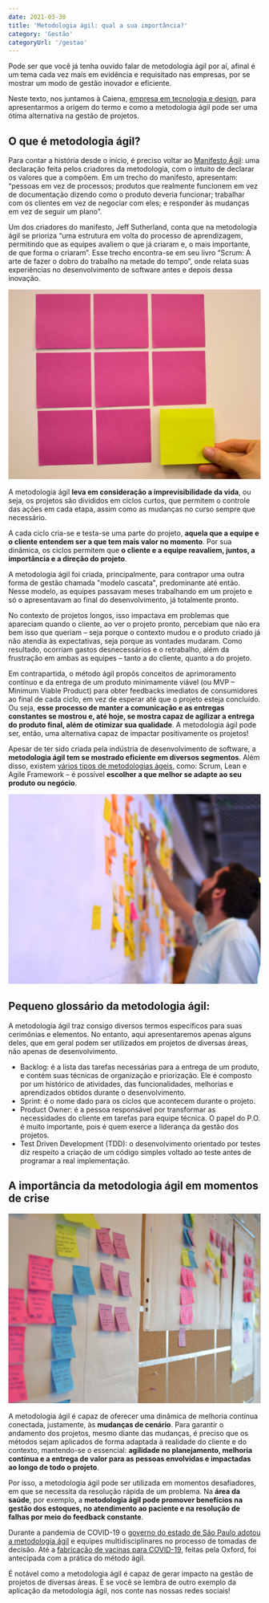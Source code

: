 ```yaml
---
date: 2021-03-30
title: 'Metodologia ágil: qual a sua importância?' 
category: 'Gestão' 
categoryUrl: '/gestao' 
---
```


Pode ser que você já tenha ouvido falar de metodologia ágil por aí, afinal é um tema cada vez mais em evidência e requisitado nas empresas, por se mostrar um modo de gestão inovador e eficiente.

Neste texto, nos juntamos à Caiena, [empresa em tecnologia e design](http://caiena.net/), para apresentarmos a origem do termo e como a metodologia ágil pode ser uma ótima alternativa na gestão de projetos.

## O que é metodologia ágil?

Para contar a história desde o início, é preciso voltar ao [Manifesto Ágil](https://blog.caiena.net/o-que-e-o-manifesto-agil/): uma declaração feita pelos criadores da metodologia, com o intuito de declarar os valores que a compõem. Em um trecho do manifesto, apresentam: “pessoas em vez de processos; produtos que realmente funcionem em vez de documentação dizendo como o produto deveria funcionar; trabalhar com os clientes em vez de negociar com eles; e responder às mudanças em vez de seguir um plano”.

Um dos criadores do manifesto, Jeff Sutherland, conta que na metodologia ágil se prioriza “uma estrutura em volta do processo de aprendizagem, permitindo que as equipes avaliem o que já criaram e, o mais importante, de que forma o criaram”. Esse trecho encontra-se em seu livro “Scrum: A arte de fazer o dobro do trabalho na metade do tempo”, onde relata suas experiências no desenvolvimento de software antes e depois dessa inovação.

![metodologia](metodologia_agil.png)

A metodologia ágil **leva em consideração a imprevisibilidade da vida**, ou seja, os projetos são divididos em ciclos curtos, que permitem o controle das ações em cada etapa, assim como as mudanças no curso sempre que necessário.

A cada ciclo cria-se e testa-se uma parte do projeto, **aquela que a equipe e o cliente entendem ser a que tem mais valor no momento**. Por sua dinâmica, os ciclos permitem que **o cliente e a equipe reavaliem, juntos, a importância e a direção do projeto**.

A metodologia ágil foi criada, principalmente, para contrapor uma outra forma de gestão chamada "modelo cascata", predominante até então. Nesse modelo, as equipes passavam meses trabalhando em um projeto e só o apresentavam ao final do desenvolvimento, já totalmente pronto.

No contexto de projetos longos, isso impactava em problemas que apareciam quando o cliente, ao ver o projeto pronto, percebiam que não era bem isso que queriam – seja porque o contexto mudou e o produto criado já não atendia às expectativas, seja porque as vontades mudaram. Como resultado, ocorriam gastos desnecessários e o retrabalho, além da frustração em ambas as equipes – tanto a do cliente, quanto a do projeto.

Em contrapartida, o método ágil propôs conceitos de aprimoramento contínuo e da entrega de um produto minimamente viável (ou MVP – Minimum Viable Product) para obter feedbacks imediatos de consumidores ao final de cada ciclo, em vez de esperar até que o projeto esteja concluído. Ou seja, **esse processo de manter a comunicação e as entregas constantes se mostrou e, até hoje, se mostra capaz de agilizar a entrega do produto final, além de otimizar sua qualidade**. A metodologia ágil pode ser, então, uma alternativa capaz de impactar positivamente os projetos!

Apesar de ter sido criada pela indústria de desenvolvimento de software, a **metodologia ágil tem se mostrado eficiente em diversos segmentos**. Além disso, existem [vários tipos de metodologias ágeis](https://blog.caiena.net/scrum-kanban-metodologias-ageis-forma-de-trabalhar/), como: Scrum, Lean e Agile Framework – é possível **escolher a que melhor se adapte ao seu produto ou negócio**.

![metodologia agil glossario](metodologia_agil1.png)

## Pequeno glossário da metodologia ágil:

A metodologia ágil traz consigo diversos termos específicos para suas cerimônias e elementos. No entanto, aqui apresentaremos apenas alguns deles, que em geral podem ser utilizados em projetos de diversas áreas, não apenas de desenvolvimento.

- Backlog: é a lista das tarefas necessárias para a entrega de um produto, e contém suas técnicas de organização e priorização. Ele é composto por um histórico de atividades, das funcionalidades, melhorias e aprendizados obtidos durante o desenvolvimento.
- Sprint: é o nome dado para os ciclos que acontecem durante o projeto.
- Product Owner: é a pessoa responsável por transformar as necessidades do cliente em tarefas para equipe técnica. O papel do P.O. é muito importante, pois é quem exerce a liderança da gestão dos projetos.
- Test Driven Development (TDD): o desenvolvimento orientado por testes diz respeito a criação de um código simples voltado ao teste antes de programar a real implementação.

## A importância da metodologia ágil em momentos de crise

![metodologia agil dinamica](metodologia_agil2.png)

A metodologia ágil é capaz de oferecer uma dinâmica de melhoria contínua conectada, justamente, às **mudanças de cenário**. Para garantir o andamento dos projetos, mesmo diante das mudanças, é preciso que os métodos sejam aplicados de forma adaptada à realidade do cliente e do contexto, mantendo-se o essencial: **agilidade no planejamento, melhoria contínua e a entrega de valor para as pessoas envolvidas e impactadas ao longo de todo o projeto**.

Por isso, a metodologia ágil pode ser utilizada em momentos desafiadores, em que se necessita da resolução rápida de um problema. Na **área da saúde**, por exemplo, a **metodologia ágil pode promover benefícios na gestão dos estoques, no atendimento ao paciente e na resolução de falhas por meio do feedback constante**.

Durante a pandemia de COVID-19 o [governo do estado de São Paulo adotou a metodologia ágil](https://exame.com/carreira/a-metodologia-agil-serve-para-um-governo-a-experiencia-de-sp-diz-que-sim/) e equipes multidisciplinares no processo de tomadas de decisão. Até a [fabricação de vacinas para COVID-19](https://www.mundodomarketing.com.br/canais/editorial/39021/como-a-vacina-para-covid-19-nos-ensina-sobre-o-metodo-agile.html), feitas pela Oxford, foi antecipada com a prática do método ágil.

É notável como a metodologia ágil é capaz de gerar impacto na gestão de projetos de diversas áreas. E se você se lembra de outro exemplo da aplicação da metodologia ágil, nos conte nas nossas redes sociais!
